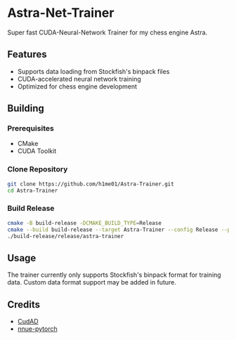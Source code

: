 # Astra-Net-Trainer

Super fast CUDA-Neural-Network Trainer for my chess engine Astra.

## Features

- Supports data loading from Stockfish's binpack files
- CUDA-accelerated neural network training
- Optimized for chess engine development

## Building

### Prerequisites
- CMake
- CUDA Toolkit

### Clone Repository
```bash
git clone https://github.com/h1me01/Astra-Trainer.git
cd Astra-Trainer
```

### Build Release
```bash
cmake -B build-release -DCMAKE_BUILD_TYPE=Release
cmake --build build-release --target Astra-Trainer --config Release --parallel 4
./build-release/release/astra-trainer
```

## Usage

The trainer currently only supports Stockfish's binpack format for training data. Custom data format support may be added in future.

## Credits

- [CudAD](https://github.com/Luecx/CudAD)
- [nnue-pytorch](https://github.com/official-stockfish/nnue-pytorch)
